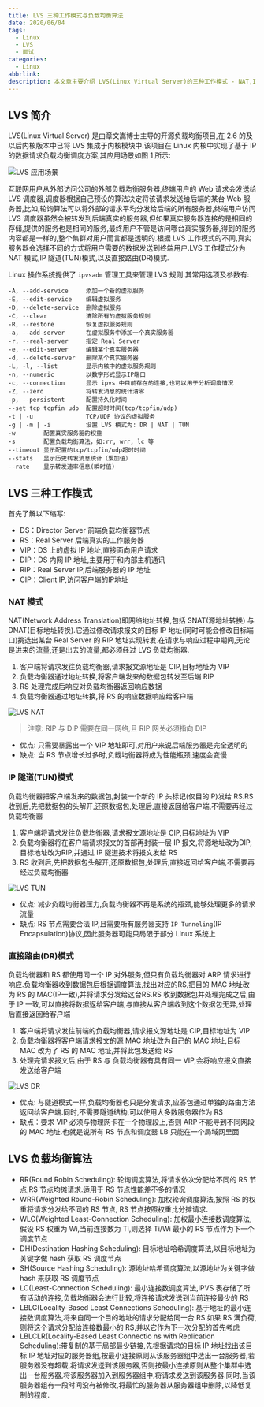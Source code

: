 ```yaml
---
title: LVS 三种工作模式与负载均衡算法
date: 2020/06/04
tags:
  - Linux
  - LVS
  - 面试
categories:
  - Linux
abbrlink: 
description: 本文章主要介绍 LVS(Linux Virtual Server)的三种工作模式 - NAT,IP 隧道,直接路由(Direct Routing),并简述了三中工作模式的优缺点.后面介绍了 LVS 支持的负载均衡算法
---
```


## LVS 简介

LVS(Linux Virtual Server) 是由章文嵩博士主导的开源负载均衡项目,在 2.6 的及以后内核版本中已将 LVS 集成于内核模块中.该项目在 Linux 内核中实现了基于 IP 的数据请求负载均衡调度方案,其应用场景如图 1 所示:

![LVS 应用场景](https://raw.githubusercontent.com/hulining/hulining.github.io/hexo/source/_posts/images/lvs-working-mode/lvs-use-cases.jpg)

互联网用户从外部访问公司的外部负载均衡服务器,终端用户的 Web 请求会发送给 LVS 调度器,调度器根据自己预设的算法决定将该请求发送给后端的某台 Web 服务器,比如,轮询算法可以将外部的请求平均分发给后端的所有服务器,终端用户访问 LVS 调度器虽然会被转发到后端真实的服务器,但如果真实服务器连接的是相同的存储,提供的服务也是相同的服务,最终用户不管是访问哪台真实服务器,得到的服务内容都是一样的,整个集群对用户而言都是透明的.根据 LVS 工作模式的不同,真实服务器会选择不同的方式将用户需要的数据发送到终端用户.LVS 工作模式分为 NAT 模式,IP 隧道(TUN)模式,以及直接路由(DR)模式.

Linux 操作系统提供了 `ipvsadm` 管理工具来管理 LVS 规则.其常用选项及参数有:

```text
-A, --add-service     添加一个新的虚拟服务
-E, --edit-service    编辑虚拟服务
-D, --delete-service  删除虚拟服务
-C, --clear           清除所有的虚拟服务规则
-R, --restore         恢复虚拟服务规则
-a, --add-server      在虚拟服务中添加一个真实服务器
-r, --real-server     指定 Real Server
-e, --edit-server     编辑某个真实服务器
-d, --delete-server   删除某个真实服务器
-L, -l, --list        显示内核中的虚拟服务规则
-n, --numeric         以数字形式显示IP端口
-c, --connection      显示 ipvs 中目前存在的连接,也可以用于分析调度情况
-Z, --zero            将转发消息的统计清零
-p, --persistent      配置持久化时间
--set tcp tcpfin udp  配置超时时间(tcp/tcpfin/udp)
-t | -u               TCP/UDP 协议的虚拟服务
-g | -m | -i          设置 LVS 模式为: DR | NAT | TUN
-w        配置真实服务器的权重
-s        配置负载均衡算法，如:rr, wrr, lc 等
--timeout 显示配置的tcp/tcpfin/udp超时时间
--stats   显示历史转发消息统计（累加值）
--rate    显示转发速率信息(瞬时值)
```

## LVS 三种工作模式

首先了解以下缩写:

- DS：Director Server 前端负载均衡器节点
- RS：Real Server 后端真实的工作服务器
- VIP：DS 上的虚拟 IP 地址,直接面向用户请求
- DIP：DS 内网 IP 地址,主要用于和内部主机通讯
- RIP：Real Server IP,后端服务器的 IP 地址
- CIP：Client IP,访问客户端的IP地址

### NAT 模式

NAT(Network Address Translation)即网络地址转换,包括 SNAT(源地址转换) 与 DNAT(目标地址转换).它通过修改请求报文的目标 IP 地址(同时可能会修改目标端口)挑选出某台 Real Server 的 RIP 地址实现转发.在请求与响应过程中期间,无论是进来的流量,还是出去的流量,都必须经过 LVS 负载均衡器.

1. 客户端将请求发往负载均衡器,请求报文源地址是 CIP,目标地址为 VIP
2. 负载均衡器通过地址转换,将客户端发来的数据包转发至后端 RIP
3. RS 处理完成后响应对负载均衡器返回响应数据
4. 负载均衡器通过地址转换,将 RS 的响应数据响应给客户端

![LVS NAT](https://raw.githubusercontent.com/hulining/hulining.github.io/hexo/source/_posts/images/lvs-working-mode/lvs-NAT.jpg)

> 注意: RIP 与 DIP 需要在同一网络,且 RIP 网关必须指向 DIP

- 优点: 只需要暴露出一个 VIP 地址即可,对用户来说后端服务器是完全透明的
- 缺点: 当 RS 节点增长过多时,负载均衡器将成为性能瓶颈,速度会变慢

### IP 隧道(TUN)模式

负载均衡器把客户端发来的数据包,封装一个新的 IP 头标记(仅目的IP)发给 RS.RS 收到后,先把数据包的头解开,还原数据包,处理后,直接返回给客户端,不需要再经过负载均衡器

1. 客户端将请求发往负载均衡器,请求报文源地址是 CIP,目标地址为 VIP
2. 负载均衡器将在客户端请求报文的首部再封装一层 IP 报文,将源地址改为DIP,目标地址改为RIP,并通过 IP 隧道技术将报文发给 RS
3. RS 收到后,先把数据包头解开,还原数据包,处理后,直接返回给客户端,不需要再经过负载均衡器

![LVS TUN](https://raw.githubusercontent.com/hulining/hulining.github.io/hexo/source/_posts/images/lvs-working-mode/lvs-TUN.jpg)

- 优点: 减少负载均衡器压力,负载均衡器不再是系统的瓶颈,能够处理更多的请求流量
- 缺点: RS 节点需要合法 IP,且需要所有服务器支持 `IP Tunneling`(IP Encapsulation)协议,因此服务器可能只局限于部分 Linux 系统上

### 直接路由(DR)模式

负载均衡器和 RS 都使用同一个 IP 对外服务,但只有负载均衡器对 ARP 请求进行响应.负载均衡器收到数据包后根据调度算法,找出对应的RS,把目的 MAC 地址改为 RS 的 MAC(IP一致),并将请求分发给这台RS.RS 收到数据包并处理完成之后,由于 IP 一致,可以直接将数据返给客户端,与直接从客户端收到这个数据包无异,处理后直接返回给客户端

1. 客户端将请求发往前端的负载均衡器,请求报文源地址是 CIP,目标地址为 VIP
2. 负载均衡器将客户端请求报文的源 MAC 地址改为自己的 MAC 地址,目标 MAC 改为了 RS 的 MAC 地址,并将此包发送给 RS
3. 处理完请求报文后,由于 RS 与 负载均衡器有具有同一 VIP,会将响应报文直接发送给客户端

![LVS DR](https://raw.githubusercontent.com/hulining/hulining.github.io/hexo/source/_posts/images/lvs-working-mode/lvs-DR.jpg)

- 优点: 与隧道模式一样,负载均衡器也只是分发请求,应答包通过单独的路由方法返回给客户端.同时,不需要隧道结构,可以使用大多数服务器作为 RS
- 缺点：要求 VIP 必须与物理网卡在一个物理段上,否则 ARP 不能寻到不同网段的 MAC 地址.也就是说所有 RS 节点和调度器 LB 只能在一个局域网里面

## LVS 负载均衡算法

- RR(Round Robin Scheduling): 轮询调度算法,将请求依次分配给不同的 RS 节点,RS 节点均摊请求.适用于 RS 节点性能差不多的情况
- WRR(Weighted Round-Robin Scheduling): 加权轮询调度算法,按照 RS 的权重将请求分发给不同的 RS 节点, RS 节点按照权重比分摊请求.
- WLC(Weighted Least-Connection Scheduling): 加权最小连接数调度算法, 假设 RS 权重为 Wi,当前连接数为 Ti,则选择 Ti/Wi 最小的 RS 节点作为下一个调度节点
- DH(Destination Hashing Scheduling): 目标地址哈希调度算法,以目标地址为关键字做 hash 获取 RS 调度节点
- SH(Source Hashing Scheduling): 源地址哈希调度算法,以源地址为关键字做 hash 来获取 RS 调度节点
- LC(Least-Connection Scheduling): 最小连接数调度算法,IPVS 表存储了所有活动的连接,负载均衡器会进行比较,将连接请求发送到当前连接最少的 RS
- LBLC(Locality-Based Least Connections Scheduling): 基于地址的最小连接数调度算法,将来自同一个目的地址的请求分配给同一台 RS.如果 RS 满负荷,则将这个请求分配给连接数最小的 RS,并以它作为下一次分配的首先考虑
- LBLCLR(Locality-Based Least Connectio ns with Replication Scheduling):带复制的基于局部最少链接,先根据请求的目标 IP 地址找出该目标 IP 地址对应的服务器组,按最小连接原则从该服务器组中选出一台服务器,若服务器没有超载,将请求发送到该服务器,否则按最小连接原则从整个集群中选出一台服务器,将该服务器加入到服务器组中,将请求发送到该服务器.同时,当该服务器组有一段时间没有被修改,将最忙的服务器从服务器组中删除,以降低复制的程度.
